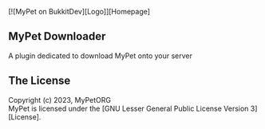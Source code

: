 [![MyPet on BukkitDev][Logo]][Homepage]
## MyPet Downloader
A plugin dedicated to download MyPet onto your server

## The License
Copyright (c) 2023, MyPetORG<br />
MyPet is licensed under the [GNU Lesser General Public License Version 3][License].